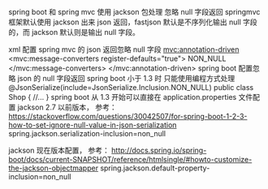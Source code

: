 spring boot 和 spring mvc 使用 jackson 包处理 忽略 null 字段返回
springmvc 框架默认使用 jackson 出来 json 返回，fastjson 默认是不序列化输出 null 字段的，而 jackson 默认则是输出 null 字段。

xml 配置 spring mvc 的 json 返回忽略 null 字段
<mvc:annotation-driven>
    <mvc:message-converters register-defaults="true">
        <bean class="org.springframework.http.converter.json.MappingJackson2HttpMessageConverter">
            <property name="objectMapper">
                <bean class="com.fasterxml.jackson.databind.ObjectMapper">
                    <property name="serializationInclusion">
                        <value type="com.fasterxml.jackson.annotation.JsonInclude.Include">NON_NULL</value>
                    </property>
                </bean>
            </property>
        </bean>
    </mvc:message-converters>
</mvc:annotation-driven>
spring boot 配置忽略 json 的 null 字段返回
spring boot 小于 1.3 时 只能使用编程方式处理
@JsonSerialize(include=JsonSerialize.Inclusion.NON_NULL)
public class Shop {
    //...
}
spring boot 从 1.3 开始可以直接在 application.properties 文件配置
jackson 2.7 以前版本， 参考： https://stackoverflow.com/questions/30042507/for-spring-boot-1-2-3-how-to-set-ignore-null-value-in-json-serialization
spring.jackson.serialization-inclusion=non_null

jackson 现在版本配置， 参考： http://docs.spring.io/spring-boot/docs/current-SNAPSHOT/reference/htmlsingle/#howto-customize-the-jackson-objectmapper
spring.jackson.default-property-inclusion=non_null
